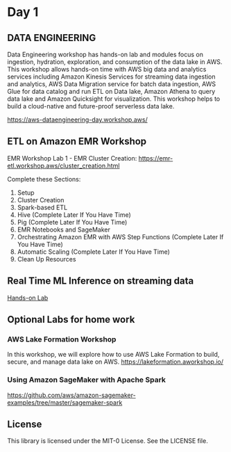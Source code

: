 # Day 1

## DATA ENGINEERING
Data Engineering workshop has hands-on lab and modules focus on ingestion, hydration, exploration, and consumption of the data lake in AWS. This workshop allows hands-on time with AWS big data and analytics services including Amazon Kinesis Services for streaming data ingestion and analytics, AWS Data Migration service for batch data ingestion, AWS Glue for data catalog and run ETL on Data lake, Amazon Athena to query data lake and Amazon Quicksight for visualization. This workshop helps to build a cloud-native and future-proof serverless data lake.

https://aws-dataengineering-day.workshop.aws/

## ETL on Amazon EMR Workshop

EMR Workshop Lab 1 - EMR Cluster Creation: https://emr-etl.workshop.aws/cluster_creation.html

Complete these Sections:
1. Setup
2. Cluster Creation
3. Spark-based ETL
4. Hive (Complete Later If You Have Time)
5. Pig (Complete Later If You Have Time)
6. EMR Notebooks and SageMaker
7. Orchestrating Amazon EMR with AWS Step Functions (Complete Later If You Have Time)
8. Automatic Scaling (Complete Later If You Have Time)
9. Clean Up Resources


## Real Time ML Inference on streaming data
[Hands-on Lab](https://sagemaker-immersionday.workshop.aws/en/lab7.html)


## Optional Labs for home work

### AWS Lake Formation Workshop
In this workshop, we will explore how to use AWS Lake Formation to build, secure, and manage data lake on AWS.
https://lakeformation.aworkshop.io/

### Using Amazon SageMaker with Apache Spark
https://github.com/aws/amazon-sagemaker-examples/tree/master/sagemaker-spark


## License

This library is licensed under the MIT-0 License. See the LICENSE file.


